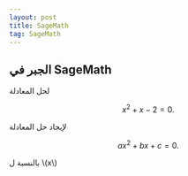 ```yaml
---
layout: post
title: SageMath
tag: SageMath
---
```


## الجبر في SageMath


لحل المعادلة 

$$ x^2 + x - 2=0. $$

<div class="sage">
  <script type="text/x-sage">
solve(x**2 + x - 2==0,x)
  </script>
</div>


لإيجاد حل المعادلة

$$ax^2+bx+c=0.$$

بالنسبة ل \\(x\\) 

<div class="sage">
  <script type="text/x-sage">
x,a,b,c = var("x,a,b,c") 
solve(a*x**2+b*x+c==0,x)
  </script>
</div>




<script src="https://utteranc.es/client.js"
        repo="bachirmath/bachirmath.github.io"
        issue-term="pathname"
        theme="github-dark-orange"
        crossorigin="anonymous"
        async>
</script>
